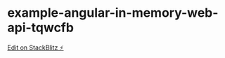 # example-angular-in-memory-web-api-tqwcfb

[Edit on StackBlitz ⚡️](https://stackblitz.com/edit/example-angular-in-memory-web-api-tqwcfb)
